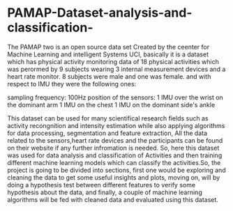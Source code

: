 # PAMAP-Dataset-analysis-and-classification-
The PAMAP two is an open source data set Created by the ceenter for Machine Learning and intelligent Systems UCI, basically it is a dataset which has physical activity monitoring data of 18 physical activities which was perormed by 9 subjects wearing 3 internal measurement devices and a heart rate monitor. 8 subjects were male and one was female. and with respect to IMU they were the following ones:

sampling frequency: 100Hz
position of the sensors:
1 IMU over the wrist on the dominant arm
1 IMU on the chest
1 IMU on the dominant side's ankle

This dataset can be used for many scientifical research fields such as activity recongnition and intensity estimation while also applying algorithms for data processing, segmentation and feature extraction, All the data related to the sensors,heart rate devices and the participants can be found on their website if any further infromation is needed. So, here this dataset was used for data analysis and classification of Activities and then training different machine learning models which can classify the activities.So, the project is going to be divided into sections, first one would be exploring and cleaning the data to get some useful insights and plots, moving on, will by doing a hypothesis test between different features to verify some hypothesis about the data, and finally, a couple of machine learning algorithms will be fed with cleaned data and evaluated using this dataset.
